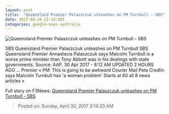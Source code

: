 ```yaml
---
layout: post
title:  "Queensland Premier Palaszczuk unleashes on PM Turnbull - SBS"
date: 2017-04-29 22:14:20Z
categories: google-news-australia
---
```


![Queensland Premier Palaszczuk unleashes on PM Turnbull - SBS](http://www.sbs.com.au/news/sites/sbs.com.au.news/files/20161209001291444114-minihighres.jpg)

SBS Queensland Premier Palaszczuk unleashes on PM Turnbull SBS Queensland Premier Annastacia Palaszczuk says Malcolm Turnbull is a worse prime minister than Tony Abbott was in his dealings with state governments. Source: AAP. 30 Apr 2017 - 8:12 AM UPDATED 2 HOURS AGO ... Premier v PM: This is going to be awkward Courier Mail Peta Credlin says Malcolm Turnbull has 'a woman problem' Starts at 60 all 8 news articles »


Full story on F3News: [Queensland Premier Palaszczuk unleashes on PM Turnbull - SBS](http://www.f3nws.com/n/czAFaC)

> Posted on: Sunday, April 30, 2017 3:14:20 AM
